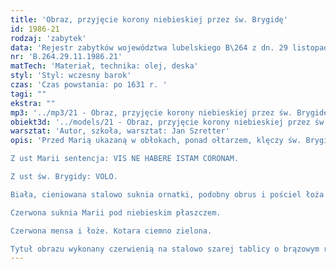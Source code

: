 ```yaml
---
title: 'Obraz, przyjęcie korony niebieskiej przez św. Brygidę'
id: 1986-21
rodzaj: 'zabytek'
data: 'Rejestr zabytków województwa lubelskiego B\264 z dn. 29 listopada 1986 r. '
nr: 'B.264.29.11.1986.21'
matTech: 'Materiał, technika: olej, deska'
styl: 'Styl: wczesny barok'
czas: 'Czas powstania: po 1631 r. '
tagi: ""
ekstra: ""
mp3: '../mp3/21 - Obraz, przyjęcie korony niebieskiej przez św. Brygidę.mp3'
obiekt3d: '../models/21 - Obraz, przyjęcie korony niebieskiej przez św. Brygidę.glb'
warsztat: 'Autor, szkoła, warsztat: Jan Szretter'
opis: 'Przed Marią ukazaną w obłokach, ponad ołtarzem, klęczy św. Brygida. W wyciągniętych dłoniach Marii korona. 

Z ust Marii sentencja: VIS NE HABERE ISTAM CORONAM. 

Z ust św. Brygidy: VOLO. 

Biała, cieniowana stalowo suknia ornatki, podobny obrus i pościel łoża. 

Czerwona suknia Marii pod niebieskim płaszczem. 

Czerwona mensa i łoże. Kotara ciemno zielona. 

Tytuł obrazu wykonany czerwienią na stalowo szarej tablicy o brązowym rollwerku: CORONATUR ABV.'
---
```


